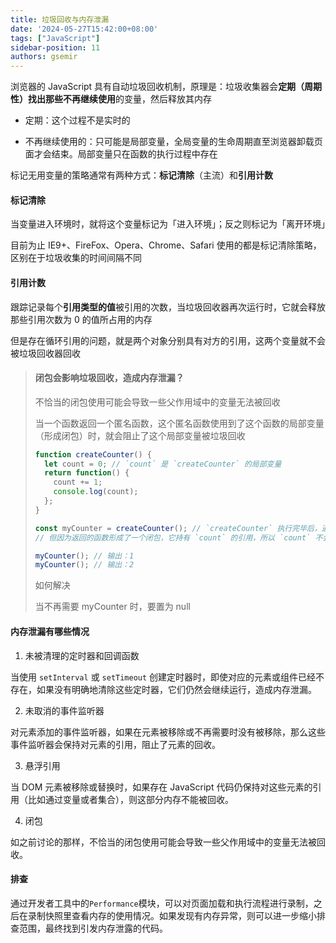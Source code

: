 ```yaml
---
title: 垃圾回收与内存泄漏
date: '2024-05-27T15:42:00+08:00'
tags: ["JavaScript"]
sidebar-position: 11
authors: gsemir
---
```


浏览器的 JavaScript 具有自动垃圾回收机制，原理是：垃圾收集器会**定期（周期性）**找出那些**不再继续使用**的变量，然后释放其内存

- 定期：这个过程不是实时的

- 不再继续使用的：只可能是局部变量，全局变量的生命周期直至浏览器卸载页面才会结束。局部变量只在函数的执行过程中存在

标记无用变量的策略通常有两种方式：**标记清除**（主流）和**引用计数**

#### 标记清除

当变量进入环境时，就将这个变量标记为「进入环境」；反之则标记为「离开环境」

目前为止 IE9+、FireFox、Opera、Chrome、Safari 使用的都是标记清除策略，区别在于垃圾收集的时间间隔不同

#### 引用计数

跟踪记录每个**引用类型的值**被引用的次数，当垃圾回收器再次运行时，它就会释放那些引用次数为 0 的值所占用的内存

但是存在循环引用的问题，就是两个对象分别具有对方的引用，这两个变量就不会被垃圾回收器回收

> #### 闭包会影响垃圾回收，造成内存泄漏？
>
> 不恰当的闭包使用可能会导致一些父作用域中的变量无法被回收
>
> 当一个函数返回一个匿名函数，这个匿名函数使用到了这个函数的局部变量（形成闭包）时，就会阻止了这个局部变量被垃圾回收
>
> ```js
> function createCounter() {
>   let count = 0; // `count` 是 `createCounter` 的局部变量
>   return function() {
>     count += 1;
>     console.log(count);
>   };
> }
> 
> const myCounter = createCounter(); // `createCounter` 执行完毕后，通常其局部变量 `count` 应该被回收
> // 但因为返回的函数形成了一个闭包，它持有 `count` 的引用，所以 `count` 不会被立即回收
> 
> myCounter(); // 输出：1
> myCounter(); // 输出：2
> ```
>
> 如何解决
>
> 当不再需要 myCounter 时，要置为 null

#### 内存泄漏有哪些情况

1. 未被清理的定时器和回调函数

当使用 `setInterval` 或 `setTimeout` 创建定时器时，即使对应的元素或组件已经不存在，如果没有明确地清除这些定时器，它们仍然会继续运行，造成内存泄漏。

2. 未取消的事件监听器

对元素添加的事件监听器，如果在元素被移除或不再需要时没有被移除，那么这些事件监听器会保持对元素的引用，阻止了元素的回收。

3. 悬浮引用

当 DOM 元素被移除或替换时，如果存在 JavaScript 代码仍保持对这些元素的引用（比如通过变量或者集合），则这部分内存不能被回收。

4. 闭包

如之前讨论的那样，不恰当的闭包使用可能会导致一些父作用域中的变量无法被回收。

#### 排查

通过开发者工具中的`Performance`模块，可以对页面加载和执行流程进行录制，之后在录制快照里查看内存的使用情况。如果发现有内存异常，则可以进一步缩小排查范围，最终找到引发内存泄露的代码。
